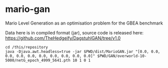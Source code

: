 # mario-gan
Mario Level Generation as an optimisation problem for the GBEA benchmark

Data here is in compiled format (jar), source code is released here: https://github.com/TheHedgeify/DagstuhlGAN/tree/v1.0

```
cd /this/repository
java -Djava.awt.headless=true -jar $PWD/dist/MarioGAN.jar "[0.0, 0.0, 0.0, 0.0, 0.0, 0.0, 0.0, 0.0, 0.0, 0.0]" $PWD/GAN/overworld-10-5000/netG_epoch_4999_5641.pth 10 1 0 1
```
